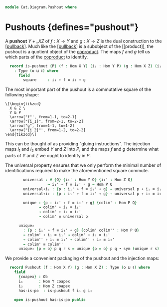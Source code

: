 <!--
```agda
open import Cat.Prelude

import Cat.Reasoning
```
-->

```agda
module Cat.Diagram.Pushout where
```

# Pushouts {defines="pushout"}

<!--
```agda
module _ {o ℓ} (C : Precategory o ℓ) where
  open Cat.Reasoning C
  private variable
    Q X Y Z : Ob
    h i₁' i₂' : Hom X Y
```
-->

A **pushout** $Y +\_X Z$ of $f : X \to Y$ and $g : X \to Z$ is the
dual construction to the \[[pullback]]. Much like the \[[pullback]] is a
subobject of the \[\[product]], the pushout is a quotient object of the
[coproduct]. The maps $f$ and $g$ tell us which parts of the [coproduct]
to identify.

[pullback]: Cat.Diagram.Pullback.html
[coproduct]: Cat.Diagram.Coproduct.html

```agda
  record is-pushout {P} (f : Hom X Y) (i₁ : Hom Y P) (g : Hom X Z) (i₂ : Hom Z P)
    : Type (o ⊔ ℓ) where
      field
        square     : i₁ ∘ f ≡ i₂ ∘ g
```

The most important part of the pushout is a commutative square of the
following shape:

```{.quiver}
\[\begin{tikzcd}
  X & Z \
  Y & P
  \arrow["f"', from=1-1, to=2-1]
  \arrow["{i_1}", from=2-1, to=2-2]
  \arrow["g", from=1-1, to=1-2]
  \arrow["{i_2}"', from=1-2, to=2-2]
\end{tikzcd}\]
```

This can be thought of as providing "gluing instructions".
The injection maps $i_1$ and $i_2$ embed $Y$ and $Z$ into $P$,
and the maps $f$ and $g$ determine what parts of $Y$ and $Z$ we
ought to identify in $P$.

The universal property ensures that we only perform the minimal number
of identifications required to make the aforementioned square commute.

```agda
        universal : ∀ {Q} {i₁' : Hom Y Q} {i₂' : Hom Z Q}
                   → i₁' ∘ f ≡ i₂' ∘ g → Hom P Q
        universal∘i₁ : {p : i₁' ∘ f ≡ i₂' ∘ g} → universal p ∘ i₁ ≡ i₁'
        universal∘i₂ : {p : i₁' ∘ f ≡ i₂' ∘ g} → universal p ∘ i₂ ≡ i₂'

        unique : {p : i₁' ∘ f ≡ i₂' ∘ g} {colim' : Hom P Q}
               → colim' ∘ i₁ ≡ i₁'
               → colim' ∘ i₂ ≡ i₂'
               → colim' ≡ universal p

      unique₂
        : {p : i₁' ∘ f ≡ i₂' ∘ g} {colim' colim'' : Hom P Q}
        → colim' ∘ i₁ ≡ i₁' → colim' ∘ i₂ ≡ i₂'
        → colim'' ∘ i₁ ≡ i₁' → colim'' ∘ i₂ ≡ i₂'
        → colim' ≡ colim''
      unique₂ {p = o} p q r s = unique {p = o} p q ∙ sym (unique r s)
```

We provide a convenient packaging of the pushout and the injection
maps:

```agda
  record Pushout (f : Hom X Y) (g : Hom X Z) : Type (o ⊔ ℓ) where
    field
      {coapex} : Ob
      i₁       : Hom Y coapex
      i₂       : Hom Z coapex
      has-is-po  : is-pushout f i₁ g i₂

    open is-pushout has-is-po public
```
